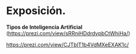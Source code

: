 # Exposición.

**Tipos de Inteligencia Artificial**
(https://prezi.com/view/sRRniHDdrdvpbCtWhiHa/)


https://prezi.com/view/CJTblT1b4VdMXeEXAK1c/
